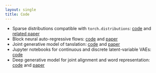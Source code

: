 ```yaml
---
layout: single
title: Code
---
```


* Sparse distributions compatible with `torch.distributions`: [code](https://github.com/probabll/sparse-distributions) and [related paper](https://arxiv.org/pdf/1905.08160.pdf)
* Block neural auto-regressive flows: [code](https://github.com/nicola-decao/BNAF) and [paper](https://arxiv.org/pdf/1904.04676.pdf)
* Joint generative model of tanslation: [code](https://github.com/Roxot/AEVNMT) and [paper](https://arxiv.org/pdf/1807.10564.pdf)
* Jupyter notebooks for continuous and discrete latent-variable VAEs: [code](https://github.com/probabll/dgm4nlp)
* Deep generative model for joint alignment and word representation: [code](https://github.com/uva-slpl/embedalign) and [paper](https://www.aclweb.org/anthology/N18-1092)
